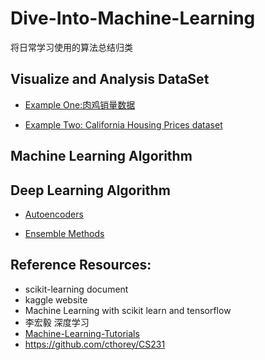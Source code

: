# Dive-Into-Machine-Learning
将日常学习使用的算法总结归类

## Visualize and Analysis DataSet
- [Example One:肉鸡销量数据](https://github.com/LiaoPan/Dive-Into-Machine-Learning/blob/master/Visualizing%20Data/VisualizeDataExample_1.ipynb)

- [Example Two: California Housing Prices dataset]()

## Machine Learning Algorithm



## Deep Learning Algorithm

- [Autoencoders](https://github.com/LiaoPan/Dive-Into-Machine-Learning/blob/master/Autoencoders/Autoencoder.ipynb)

- [Ensemble Methods](https://github.com/LiaoPan/Dive-Into-Machine-Learning/blob/master/Ensemble%20Method/Ensemble%20Methods.ipynb)


## Reference Resources:
- scikit-learning document
- kaggle website
- Machine Learning with scikit learn and tensorflow
- 李宏毅 深度学习
- [Machine-Learning-Tutorials](https://github.com/ujjwalkarn/Machine-Learning-Tutorials)
- https://github.com/cthorey/CS231
